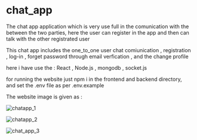 # chat_app

The chat app application which is very use full in the comunication with the between the two parties, here the user can register in the app and then can talk with the other registrated user 

This chat app includes the one_to_one user chat comiunication , registration , log-in , forget password through email verfication , and the change profile

here i have use the : React , Node.js , mongodb , socket.js

for running the website just npm i in the frontend and backend directory, and set the .env file as per .env.example

The website image is given as :

![chatapp_1](https://github.com/sujal-jain-347/chat_app/assets/136954858/ab3ba06d-9424-4c5d-a393-bc8fb05afb2f)

![chatapp_2](https://github.com/sujal-jain-347/chat_app/assets/136954858/842b251b-9c6d-449a-9b02-80133359346c)

![chat_app_3](https://github.com/sujal-jain-347/chat_app/assets/136954858/06e161c9-8716-46b5-8e53-c345d8ff5c7e)

